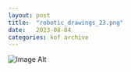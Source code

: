 ```yaml
---
layout:	post
title:	"robotic_drawings_23.png"
date:	2023-08-04
categories:	kof archive
---
```


![Image Alt](https://k0f.github.io/assets/robotic_drawings_23.png)

